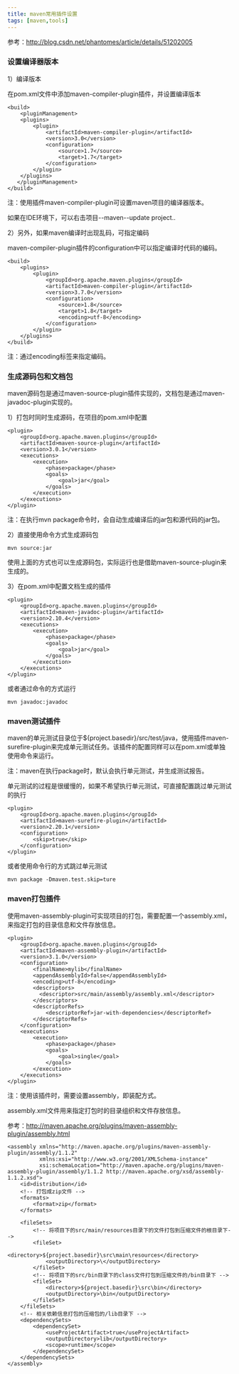 ```yaml
---
title: maven常用插件设置
tags: [maven,tools]
---
```


参考：http://blog.csdn.net/phantomes/article/details/51202005

### 设置编译器版本

1）编译版本

在pom.xml文件中添加maven-compiler-plugin插件，并设置编译版本

```
<build>
    <pluginManagement>
    <plugins>
        <plugin>
            <artifactId>maven-compiler-plugin</artifactId>
            <version>3.0</version>
            <configuration>
                <source>1.7</source>
                <target>1.7</target>
            </configuration>
        </plugin>
    </plugins>
   </pluginManagement>
</build>
```

注：使用插件maven-compiler-plugin可设置maven项目的编译器版本。

如果在IDE环境下，可以右击项目--maven--update project..

2）另外，如果maven编译时出现乱码，可指定编码

maven-compiler-plugin插件的configuration中可以指定编译时代码的编码。

```
<build>
    <plugins>
        <plugin>
            <groupId>org.apache.maven.plugins</groupId>
            <artifactId>maven-compiler-plugin</artifactId>
            <version>3.7.0</version>
            <configuration>
                <source>1.8</source>
                <target>1.8</target>
                <encoding>utf-8</encoding>
            </configuration>
        </plugin>
    </plugins>
</build>
```

注：通过encoding标签来指定编码。

### 生成源码包和文档包

maven源码包是通过maven-source-plugin插件实现的，文档包是通过maven-javadoc-plugin实现的。

1）打包时同时生成源码，在项目的pom.xml中配置

```
<plugin>
    <groupId>org.apache.maven.plugins</groupId>
    <artifactId>maven-source-plugin</artifactId>
    <version>3.0.1</version>
    <executions>
        <execution>
            <phase>package</phase>
            <goals>
                <goal>jar</goal>
            </goals>
        </execution>
    </executions>
</plugin>
```

注：在执行mvn package命令时，会自动生成编译后的jar包和源代码的jar包。

2）直接使用命令方式生成源码包

```
mvn source:jar
```

使用上面的方式也可以生成源码包，实际运行也是借助maven-source-plugin来生成的。

3）在pom.xml中配置文档生成的插件

```
<plugin>
    <groupId>org.apache.maven.plugins</groupId>
    <artifactId>maven-javadoc-plugin</artifactId>
    <version>2.10.4</version>
    <executions>
        <execution>
            <phase>package</phase>
            <goals>
                <goal>jar</goal>
            </goals>
        </execution>
    </executions>
</plugin>
```

或者通过命令的方式运行

```
mvn javadoc:javadoc
```

### maven测试插件

maven的单元测试目录位于${project.basedir}/src/test/java，使用插件maven-surefire-plugin来完成单元测试任务。该插件的配置同样可以在pom.xml或单独使用命令来运行。

注：maven在执行package时，默认会执行单元测试，并生成测试报告。

单元测试的过程是很缓慢的，如果不希望执行单元测试，可直接配置跳过单元测试的执行

```
<plugin>
    <groupId>org.apache.maven.plugins</groupId>
    <artifactId>maven-surefire-plugin</artifactId>
    <version>2.20.1</version>
    <configuration>
        <skip>true</skip>
    </configuration>
</plugin>
```

或者使用命令行的方式跳过单元测试

```
mvn package -Dmaven.test.skip=ture
```

### maven打包插件

使用maven-assembly-plugin可实现项目的打包，需要配置一个assembly.xml，来指定打包的目录信息和文件存放信息。

```
<plugin>
    <groupId>org.apache.maven.plugins</groupId>
    <artifactId>maven-assembly-plugin</artifactId>
    <version>3.1.0</version>
    <configuration>
        <finalName>mylib</finalName>
        <appendAssemblyId>false</appendAssemblyId>
        <encoding>utf-8</encoding>
        <descriptors>
          <descriptor>src/main/assembly/assembly.xml</descriptor>
        </descriptors>
        <descriptorRefs>
            <descriptorRef>jar-with-dependencies</descriptorRef>
        </descriptorRefs>
    </configuration>
    <executions>
        <execution>
            <phase>package</phase>
            <goals>
                <goal>single</goal>
            </goals>
        </execution>
    </executions>
</plugin>
```

注：使用该插件时，需要设置assembly，即装配方式。

assembly.xml文件用来指定打包时的目录组织和文件存放信息。

参考：http://maven.apache.org/plugins/maven-assembly-plugin/assembly.html

```
<assembly xmlns="http://maven.apache.org/plugins/maven-assembly-plugin/assembly/1.1.2"
          xmlns:xsi="http://www.w3.org/2001/XMLSchema-instance"
          xsi:schemaLocation="http://maven.apache.org/plugins/maven-assembly-plugin/assembly/1.1.2 http://maven.apache.org/xsd/assembly-1.1.2.xsd">
    <id>distribution</id>
    <!-- 打包成zip文件 -->
    <formats>
        <format>zip</format>
    </formats>

    <fileSets>
        <!-- 将项目下的src/main/resources目录下的文件打包到压缩文件的根目录下-->
        <fileSet>
            <directory>${project.basedir}\src\main\resources</directory>
            <outputDirectory>\</outputDirectory>
        </fileSet>
        <!-- 将项目下的src/bin目录下的class文件打包到压缩文件的/bin目录下 -->
        <fileSet>
            <directory>${project.basedir}\src\bin</directory>
            <outputDirectory>\bin</outputDirectory>
        </fileSet>
    </fileSets>
    <!-- 相关依赖信息打包的压缩包的/lib目录下 -->
    <dependencySets>
        <dependencySet>
            <useProjectArtifact>true</useProjectArtifact>
            <outputDirectory>lib</outputDirectory>
            <scope>runtime</scope>
        </dependencySet>
    </dependencySets>
</assembly>
```
